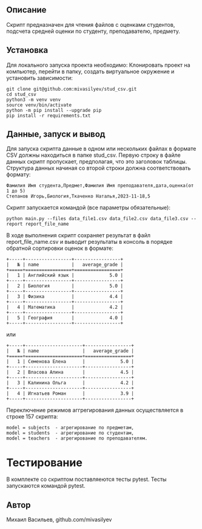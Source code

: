 ## Описание
Скрипт предназначен для чтения файлов с оценками студентов, подсчета средней оценки по студенту, преподавателю, предмету.

## Установка
Для локального запуска проекта необходимо:
Клонировать проект на компьютер, перейти в папку, создать виртуальное окружение и установить зависимости:
```
git clone git@github.com:mivasilyev/stud_csv.git
cd stud_csv
python3 -m venv venv
source venv/bin/activate
python -m pip install --upgrade pip
pip install -r requirements.txt
```

## Данные, запуск и вывод
Для запуска скрипта данные в одном или нескольких файлах в формате CSV должны находиться в папке stud_csv. Первую строку в файле данных скрипт пропускает, предполагая, что это заголовок таблицы. Структура данных начиная со второй строки должна соответствовать формату:
```
Фамилия Имя студента,Предмет,Фамилия Имя преподавателя,дата,оценка(от 1 до 5)
Степанов Игорь,Биология,Ткаченко Наталья,2023-11-18,5
```
Скрипт запускается командой (все параметры обязательные):
```
python main.py --files data_file1.csv data_file2.csv data_file3.csv --report report_file_name
```
В ходе выполнения скрипт сохраняет результат в файл report_file_name.csv и выводит результаты в консоль в порядке обратной сортировки оценок в формате:
```
+-----+-----------------+-----------------+
|   № | name            |   average_grade |
+=====+=================+=================+
|   1 | Английский язык |             5.0 |
+-----+-----------------+-----------------+
|   2 | Биология        |             5.0 |
+-----+-----------------+-----------------+
|   3 | Физика          |             4.4 |
+-----+-----------------+-----------------+
|   4 | Математика      |             4.2 |
+-----+-----------------+-----------------+
|   5 | География       |             4.0 |
+-----+-----------------+-----------------+
```
или
```
+-----+---------------------+-----------------+
|   № | name                |   average_grade |
+=====+=====================+=================+
|   1 | Семенова Елена      |             5.0 |
+-----+---------------------+-----------------+
|   2 | Власова Алина       |             4.5 |
+-----+---------------------+-----------------+
|   3 | Калинина Ольга      |             4.2 |
+-----+---------------------+-----------------+
|   4 | Игнатьев Роман      |             3.9 |
+-----+---------------------+-----------------+
```
Переключение режимов аггрегирования данных осуществляется в строке 157 скрипта:
```
model = subjects  - агрегирование по предметам,
model = students  - агрегирование по студентам,
model = teachers  - агрегирование по преподавателям.
```

# Тестирование
В комплекте со скриптом поставляеются тесты pytest. Тесты запускаются командой pytest.

## Автор
Михаил Васильев, github.com/mivasilyev
